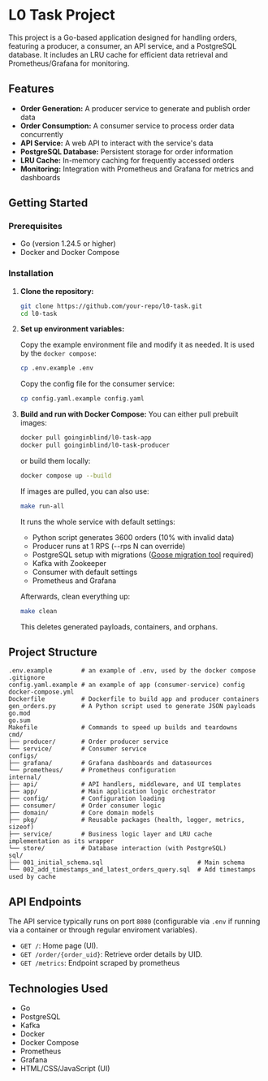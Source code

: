 # L0 Task Project

This project is a Go-based application designed for handling orders, featuring a producer, a consumer, an API service, and a PostgreSQL database. It includes an LRU cache for efficient data retrieval and Prometheus/Grafana for monitoring.

## Features

*   **Order Generation:** A producer service to generate and publish order data
*   **Order Consumption:** A consumer service to process order data concurrently
*   **API Service:** A web API to interact with the service's data
*   **PostgreSQL Database:** Persistent storage for order information
*   **LRU Cache:** In-memory caching for frequently accessed orders
*   **Monitoring:** Integration with Prometheus and Grafana for metrics and dashboards


## Getting Started

### Prerequisites

*   Go (version 1.24.5 or higher)
*   Docker and Docker Compose

### Installation

1.  **Clone the repository:**

    ```bash
    git clone https://github.com/your-repo/l0-task.git
    cd l0-task
    ```

2.  **Set up environment variables:**

    Copy the example environment file and modify it as needed. It is used by the `docker compose`:

    ```bash
    cp .env.example .env
    ```

    Copy the config file for the consumer service:

    ```bash
    cp config.yaml.example config.yaml
    ```

3.  **Build and run with Docker Compose:**
    You can either pull prebuilt images:  
    
    ```bash
    docker pull goinginblind/l0-task-app
    docker pull goinginblind/l0-task-producer
    ```
    or build them locally:
    
    ```bash
    docker compose up --build
    ```
    If images are pulled, you can also use:

    ```bash
    make run-all
    ```
    It runs the whole service with default settings:
    - Python script generates 3600 orders (10% with invalid data)
    - Producer runs at 1 RPS (--rps N can override)
    - PostgreSQL setup with migrations ([Goose migration tool](https://github.com/pressly/goose) required)
    - Kafka with Zookeeper
    - Consumer with default settings
    - Prometheus and Grafana

    Afterwards, clean everything up:

    ```bash
    make clean
    ```
    This deletes generated payloads, containers, and orphans.
    

## Project Structure

```
.env.example        # an example of .env, used by the docker compose
.gitignore          
config.yaml.example # an example of app (consumer-service) config
docker-compose.yml  
Dockerfile          # Dockerfile to build app and producer containers
gen_orders.py       # A Python script used to generate JSON payloads
go.mod              
go.sum
Makefile            # Commands to speed up builds and teardowns
cmd/
├── producer/       # Order producer service
└── service/        # Consumer service
configs/
├── grafana/        # Grafana dashboards and datasources
└── prometheus/     # Prometheus configuration
internal/
├── api/            # API handlers, middleware, and UI templates
├── app/            # Main application logic orchestrator
├── config/         # Configuration loading
├── consumer/       # Order consumer logic
├── domain/         # Core domain models
├── pkg/            # Reusable packages (health, logger, metrics, sizeof)
├── service/        # Business logic layer and LRU cache implementation as its wrapper
└── store/          # Database interaction (with PostgreSQL)
sql/
├── 001_initial_schema.sql                          # Main schema
└── 002_add_timestamps_and_latest_orders_query.sql  # Add timestamps used by cache
```

## API Endpoints

The API service typically runs on port `8080` (configurable via `.env` if running via a container or through regular enviroment variables).

*   `GET /`: Home page (UI).
*   `GET /order/{order_uid}`: Retrieve order details by UID.
*   `GET /metrics`: Endpoint scraped by prometheus

## Technologies Used

*   Go
*   PostgreSQL
*   Kafka 
*   Docker
*   Docker Compose
*   Prometheus
*   Grafana
*   HTML/CSS/JavaScript (UI)
